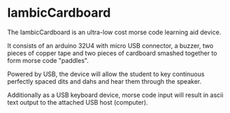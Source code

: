  # IambicCardboard

The IambicCardboard is an ultra-low cost morse code learning aid device.

It consists of an arduino 32U4 with micro USB connector, a buzzer, two pieces of copper tape and two pieces of cardboard smashed together to form morse code "paddles".

Powered by USB, the device will allow the student to key continuous perfectly spaced dits and dahs and hear them through the speaker. 

Additionally as a USB keyboard device, morse code input will result in ascii text output to the attached USB host (computer).
